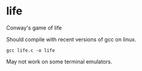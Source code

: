 # life
Conway's game of life

Should compile with recent versions of gcc on linux.

`gcc life.c -o life`

May not work on some terminal emulators.
